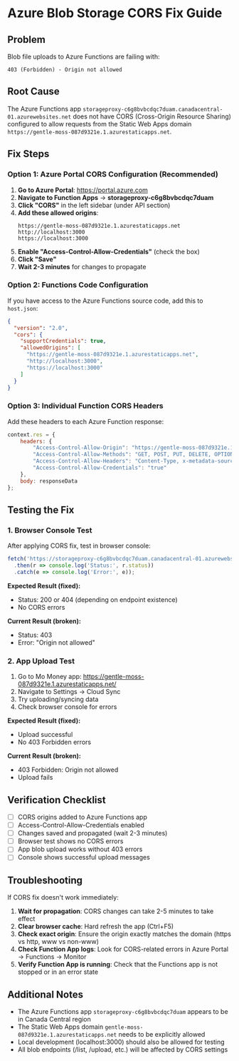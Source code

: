 # Azure Blob Storage CORS Fix Guide

## Problem
Blob file uploads to Azure Functions are failing with:
```
403 (Forbidden) - Origin not allowed
```

## Root Cause
The Azure Functions app `storageproxy-c6g8bvbcdqc7duam.canadacentral-01.azurewebsites.net` does not have CORS (Cross-Origin Resource Sharing) configured to allow requests from the Static Web Apps domain `https://gentle-moss-087d9321e.1.azurestaticapps.net`.

## Fix Steps

### Option 1: Azure Portal CORS Configuration (Recommended)
1. **Go to Azure Portal**: https://portal.azure.com
2. **Navigate to Function Apps** → **storageproxy-c6g8bvbcdqc7duam**
3. **Click "CORS"** in the left sidebar (under API section)
4. **Add these allowed origins**:
   ```
   https://gentle-moss-087d9321e.1.azurestaticapps.net
   http://localhost:3000
   https://localhost:3000
   ```
5. **Enable "Access-Control-Allow-Credentials"** (check the box)
6. **Click "Save"**
7. **Wait 2-3 minutes** for changes to propagate

### Option 2: Functions Code Configuration
If you have access to the Azure Functions source code, add this to `host.json`:

```json
{
  "version": "2.0",
  "cors": {
    "supportCredentials": true,
    "allowedOrigins": [
      "https://gentle-moss-087d9321e.1.azurestaticapps.net",
      "http://localhost:3000",
      "https://localhost:3000"
    ]
  }
}
```

### Option 3: Individual Function CORS Headers
Add these headers to each Azure Function response:

```javascript
context.res = {
    headers: {
        "Access-Control-Allow-Origin": "https://gentle-moss-087d9321e.1.azurestaticapps.net",
        "Access-Control-Allow-Methods": "GET, POST, PUT, DELETE, OPTIONS",
        "Access-Control-Allow-Headers": "Content-Type, x-metadata-source, x-metadata-timestamp",
        "Access-Control-Allow-Credentials": "true"
    },
    body: responseData
};
```

## Testing the Fix

### 1. Browser Console Test
After applying CORS fix, test in browser console:
```javascript
fetch('https://storageproxy-c6g8bvbcdqc7duam.canadacentral-01.azurewebsites.net/api/blob/list')
  .then(r => console.log('Status:', r.status))
  .catch(e => console.log('Error:', e));
```

**Expected Result (fixed):**
- Status: 200 or 404 (depending on endpoint existence)
- No CORS errors

**Current Result (broken):**
- Status: 403
- Error: "Origin not allowed"

### 2. App Upload Test
1. Go to Mo Money app: https://gentle-moss-087d9321e.1.azurestaticapps.net/
2. Navigate to Settings → Cloud Sync
3. Try uploading/syncing data
4. Check browser console for errors

**Expected Result (fixed):**
- Upload successful
- No 403 Forbidden errors

**Current Result (broken):**
- 403 Forbidden: Origin not allowed
- Upload fails

## Verification Checklist
- [ ] CORS origins added to Azure Functions app
- [ ] Access-Control-Allow-Credentials enabled
- [ ] Changes saved and propagated (wait 2-3 minutes)
- [ ] Browser test shows no CORS errors
- [ ] App blob upload works without 403 errors
- [ ] Console shows successful upload messages

## Troubleshooting
If CORS fix doesn't work immediately:

1. **Wait for propagation**: CORS changes can take 2-5 minutes to take effect
2. **Clear browser cache**: Hard refresh the app (Ctrl+F5)
3. **Check exact origin**: Ensure the origin exactly matches the domain (https vs http, www vs non-www)
4. **Check Function App logs**: Look for CORS-related errors in Azure Portal → Functions → Monitor
5. **Verify Function App is running**: Check that the Functions app is not stopped or in an error state

## Additional Notes
- The Azure Functions app `storageproxy-c6g8bvbcdqc7duam` appears to be in Canada Central region
- The Static Web Apps domain `gentle-moss-087d9321e.1.azurestaticapps.net` needs to be explicitly allowed
- Local development (localhost:3000) should also be allowed for testing
- All blob endpoints (/list, /upload, etc.) will be affected by CORS settings
